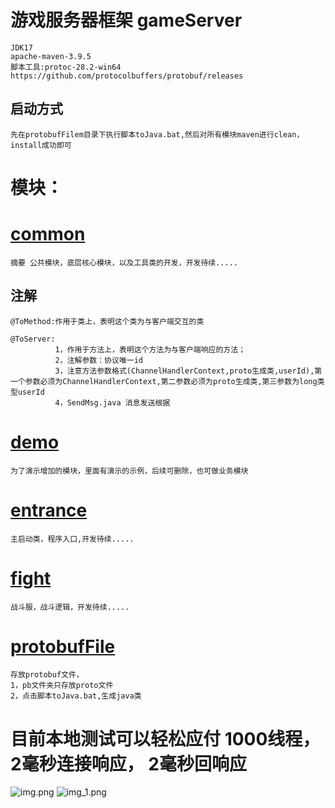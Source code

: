 # 游戏服务器框架 gameServer
    JDK17
    apache-maven-3.9.5
    脚本工具:protoc-28.2-win64  https://github.com/protocolbuffers/protobuf/releases

## 启动方式 
    先在protobufFilem目录下执行脚本toJava.bat,然后对所有模块maven进行clean，install成功即可

# 模块：
# [common](common)
    摘要 公共模块，底层核心模块，以及工具类的开发，开发待续.....
## 注解 
    @ToMethod:作用于类上，表明这个类为与客户端交互的类
    
    @ToServer:
              1，作用于方法上，表明这个方法为与客户端响应的方法；
              2，注解参数：协议唯一id
              3，注意方法参数格式(ChannelHandlerContext,proto生成类,userId),第一个参数必须为ChannelHandlerContext,第二参数必须为proto生成类,第三参数为long类型userId
              4，SendMsg.java 消息发送根据

# [demo](demo)
    为了演示增加的模块，里面有演示的示例，后续可删除，也可做业务模块

# [entrance](entrance)
    主启动类，程序入口,开发待续.....

# [fight](fight)
    战斗服，战斗逻辑，开发待续.....

# [protobufFile](protobufFile)
    存放protobuf文件，
    1，pb文件夹只存放proto文件
    2，点击脚本toJava.bat,生成java类

# 目前本地测试可以轻松应付 1000线程， 2毫秒连接响应， 2毫秒回响应
![img.png](img.png)
![img_1.png](img_1.png)
